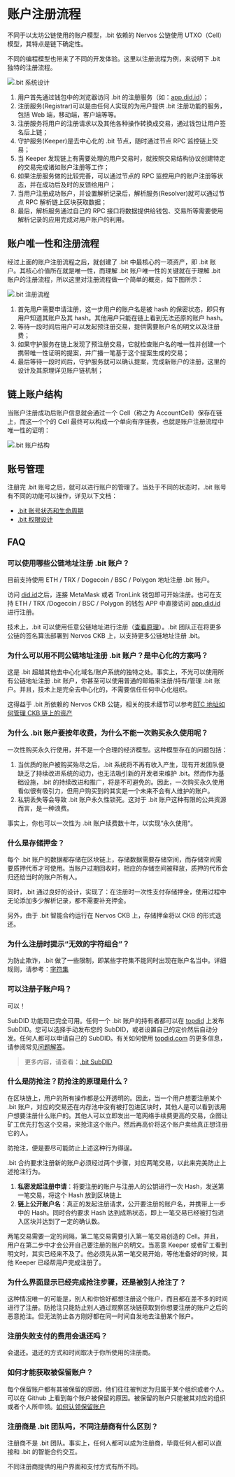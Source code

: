 # 账户注册流程

不同于以太坊公链使用的账户模型，.bit 依赖的 Nervos 公链使用 UTXO（Cell）模型，其特点是链下确定性。

不同的编程模型也带来了不同的开发体验。这里以注册流程为例，来说明下 .bit 独特的注册流程。

![.bit 系统设计](./image-system-design.png)

1. 用户首先通过钱包中的浏览器访问 .bit 的注册服务（如：[app.did.id](https://app.did.id)）；
2. 注册服务(Registrar)可以是由任何人实现的为用户提供 .bit 注册功能的服务，包括 Web 端，移动端，客户端等等。
3. 注册服务将用户的注册请求以及其他各种操作转换成交易，通过钱包让用户签名后上链；
4. 守护服务(Keeper)是去中心化的 .bit 节点，随时通过节点 RPC 监控链上交易；
5. 当 Keeper 发现链上有需要处理的用户交易时，就按照交易结构协议创建特定的交易完成诸如账户注册等工作；
6. 如果注册服务做的比较完善，可以通过节点的 RPC 监控用户的账户注册等状态，并在成功后及时的反馈给用户；
7. 当用户注册成功账户，并设置解析记录后，解析服务(Resolver)就可以通过节点 RPC 解析链上区块获取数据；
8. 最后，解析服务通过自己的 RPC 接口将数据提供给钱包、交易所等需要使用解析记录的应用完成对用户账户的利用。

## 账户唯一性和注册流程
经过上面的账户注册流程之后，就创建了 .bit 中最核心的一项资产，即 .bit 账户。其核心价值所在就是唯一性，而理解 .bit 账户唯一性的关键就在于理解 .bit 账户的注册流程，所以这里对注册流程做一个简单的概览，如下图所示：

![.bit 注册流程](./image-register-process.png)

1. 首先用户需要申请注册，这一步用户的账户名是被 hash 的保密状态，即只有用户知道其账户及其 hash。其他用户只能在链上看到无法还原的账户 hash。
2. 等待一段时间后用户可以发起预注册交易，提供需要账户名的明文以及注册费；
3. 如果守护服务在链上发现了预注册交易，它就检查账户名的唯一性并创建一个携带唯一性证明的提案，并广播一笔基于这个提案生成的交易；
4. 最后等待一段时间后，守护服务就可以确认提案，完成新账户的注册，这里的设计及其原理详见账户链机制；

## 链上账户结构
当账户注册成功后账户信息就会通过一个 Cell（称之为 AccountCell）保存在链上，而这一个个的 Cell 最终可以构成一个单向有序链表，也就是账户注册流程中唯一性的证明：

![.bit 账户结构](./image-account-structure.png)

## 账号管理
注册完 .bit 账号之后，就可以进行账户的管理了。当处于不同的状态时，.bit 账号有不同的功能可以操作，详见以下文档：
- [.bit 账号状态和生命周期](./lifecycle.md)
- [.bit 权限设计](./permissions.md)

## FAQ

### 可以使用哪些公链地址注册 .bit 账户？

目前支持使用 ETH / TRX / Dogecoin / BSC / Polygon 地址注册 .bit 账户。

访问 [did.id](https://app.did.id)之后，连接 MetaMask 或者 TronLink 钱包即可开始注册。也可在支持 ETH / TRX /Dogecoin / BSC / Polygon 的钱包 APP 中直接访问 [app.did.id](https://did.id) 进行注册。

技术上，.bit 可以使用任意公链地址进行注册（[查看原理](../others/why-assets-on-ckb-can-be-managed-by-btc-address.md)）。.bit 团队正在将更多公链的签名算法部署到 Nervos CKB 上，以支持更多公链地址注册 .bit。

### 为什么可以用不同公链地址注册 .bit 账户？是中心化的方案吗？

这是 .bit 超越其他去中心化域名/账户系统的独特之处。事实上，不光可以使用所有公链地址注册 .bit 账户，你甚至可以使用普通的邮箱来注册/持有/管理 .bit 账户。并且，技术上是完全去中心化的，不需要信任任何中心化组织。

这得益于 .bit 所依赖的 Nervos CKB 公链，相关的技术细节可以参考[BTC 地址如何管理 CKB 链上的资产](../others/why-assets-on-ckb-can-be-managed-by-btc-address.md)

### 为什么 .bit 账户要按年收费，为什么不能一次购买永久使用呢？

一次性购买永久行使用，并不是一个合理的经济模型。这种模型存在的问题包括：

1. 当优质的账户被购买殆尽之后，.bit 系统将不再有收入产生，现有开发团队便缺乏了持续改进系统的动力，也无法吸引新的开发者来维护 .bit。然而作为基础设施，.bit 的持续改进和推广，将是不可避免的。因此，一次购买永久使用看似很有吸引力，但用户购买到的其实是一个未来不会有人维护的账户。
2. 私钥丢失等会导致 .bit 账户永久性锁死。这对于 .bit 账户这种有限的公共资源而言，是一种浪费。

事实上，你也可以一次性为 .bit 账户续费数十年，以实现“永久使用“。

### 什么是存储押金？

每个 .bit 账户的数据都存储在区块链上，存储数据需要存储空间，而存储空间需要质押代币才可使用。当账户过期回收时，相应的存储空间被释放，质押的代币会归还给当时的账户所有人。

同时，.bit 通过良好的设计，实现了：在注册时一次性支付存储押金，使用过程中无论添加多少解析记录，都不需要补充押金。

另外，由于 .bit 智能合约运行在 Nervos CKB 上，存储押金将以 CKB 的形式退还。

### 为什么注册时提示“无效的字符组合”？

为防止欺诈，.bit 做了一些限制，即某些字符集不能同时出现在账户名当中。详细规则，请参考：[字符集](../register-das/charsets.md)

### 可以注册子账户吗？

可以！

SubDID 功能现已完全可用。任何一个 .bit 账户的持有者都可以在 [topdid](https://topdid.com) 上发布 SubDID。您可以选择手动发布您的 SubDID，或者设置自己的定价然后自动分发。任何人都可以申请自己的 SubDID。有关如何使用 [topdid.com](https://topdid.com) 的更多信息，请参阅常见[问题解答](https://positive-metatarsal-7cf.notion.site/FAQ-SubDID-Distribution-Tool-b4e03c9d037d4c668cd585bfd20507cf)。

> 更多内容，请查看：[.bit SubDID](./subdid.md)


### 什么是防抢注？防抢注的原理是什么？

在区块链上，用户的所有操作都是公开透明的。因此，当一个用户想要注册某个 .bit 账户，对应的交易还在内存池中没有被打包进区块时，其他人是可以看到该用户想要注册什么账户的。其他人可以立即发出一笔网络手续费更高的交易，企图让矿工优先打包这个交易，来抢注这个账户。然后再高价将这个账户卖给真正想注册它的人。

防抢注，便是要尽可能防止上述这种行为得逞。

.bit 合约要求注册新的账户必须经过两个步骤，对应两笔交易，以此来完美防止上述抢注行为。

1. **私密发起注册申请**：将要注册的账户与注册人的公钥进行一次 Hash，发送第一笔交易，将这个 Hash 放到区块链上
2. **链上公开账户名**：真正的发起注册请求，公开要注册的账户名，并携带上一步中的 Hash。同时合约要求 Hash 达到成熟状态，即上一笔交易已经被打包进入区块并达到了一定的确认数。

两笔交易需要一定的间隔，第二笔交易需要引入第一笔交易创造的 Cell。并且，用户在第二步中才会公开自己要注册的账户的明文。当恶意 Keeper 或者矿工看到明文时，其实已经来不及了。他必须先从第一笔交易开始，等他准备好的时候，其他 Keeper 已经帮用户完成注册了。

### 为什么界面显示已经完成抢注步骤，还是被别人抢注了？

这种情况唯一的可能是，别人和你恰好都想注册这个账户，而且都在差不多的时间进行了注册。防抢注只能防止别人通过观察区块链获取到你想要注册的账户之后的恶意抢注。但无法防止各方刚好都在同一时间自发地去注册某个账户。

### 注册失败支付的费用会退还吗？

会退还。退还的方式和时间取决于你所使用的注册商。

### 如何才能获取被保留账户？

每个保留账户都有其被保留的原因，他们往往被判定为归属于某个组织或者个人。可以在 Github 上看到每个账户被保留的原因。被保留的账户只能被其对应的组织或者个人所申领。[如何认领保留账户](https://dasystems.medium.com/claim-your-das-name-for-your-brand-ac487df02d5c)

### 注册商是 .bit 团队吗，不同注册商有什么区别？

注册商不是 .bit 团队。事实上，任何人都可以成为注册商，毕竟任何人都可以直接和 .bit 的智能合约交互。

不同注册商提供的用户界面和支付方式有所不同。